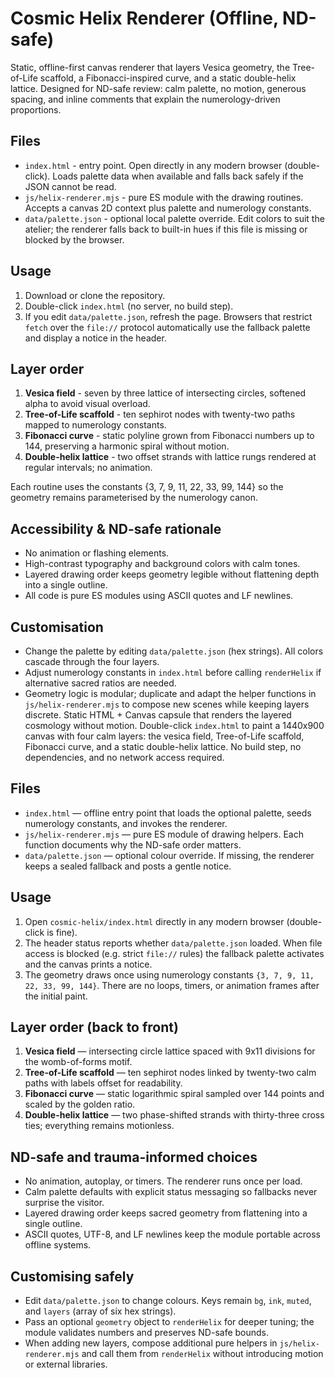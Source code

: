 # Cosmic Helix Renderer (Offline, ND-safe)

Static, offline-first canvas renderer that layers Vesica geometry, the Tree-of-Life scaffold, a Fibonacci-inspired curve, and a static double-helix lattice. Designed for ND-safe review: calm palette, no motion, generous spacing, and inline comments that explain the numerology-driven proportions.

## Files

- `index.html` - entry point. Open directly in any modern browser (double-click). Loads palette data when available and falls back safely if the JSON cannot be read.
- `js/helix-renderer.mjs` - pure ES module with the drawing routines. Accepts a canvas 2D context plus palette and numerology constants.
- `data/palette.json` - optional local palette override. Edit colors to suit the atelier; the renderer falls back to built-in hues if this file is missing or blocked by the browser.

## Usage

1. Download or clone the repository.
2. Double-click `index.html` (no server, no build step).
3. If you edit `data/palette.json`, refresh the page. Browsers that restrict `fetch` over the `file://` protocol automatically use the fallback palette and display a notice in the header.

## Layer order

1. **Vesica field** - seven by three lattice of intersecting circles, softened alpha to avoid visual overload.
2. **Tree-of-Life scaffold** - ten sephirot nodes with twenty-two paths mapped to numerology constants.
3. **Fibonacci curve** - static polyline grown from Fibonacci numbers up to 144, preserving a harmonic spiral without motion.
4. **Double-helix lattice** - two offset strands with lattice rungs rendered at regular intervals; no animation.

Each routine uses the constants {3, 7, 9, 11, 22, 33, 99, 144} so the geometry remains parameterised by the numerology canon.

## Accessibility & ND-safe rationale

- No animation or flashing elements.
- High-contrast typography and background colors with calm tones.
- Layered drawing order keeps geometry legible without flattening depth into a single outline.
- All code is pure ES modules using ASCII quotes and LF newlines.

## Customisation

- Change the palette by editing `data/palette.json` (hex strings). All colors cascade through the four layers.
- Adjust numerology constants in `index.html` before calling `renderHelix` if alternative sacred ratios are needed.
- Geometry logic is modular; duplicate and adapt the helper functions in `js/helix-renderer.mjs` to compose new scenes while keeping layers discrete.
Static HTML + Canvas capsule that renders the layered cosmology without motion. Double-click `index.html` to paint a 1440x900 canvas with four calm layers: the vesica field, Tree-of-Life scaffold, Fibonacci curve, and a static double-helix lattice. No build step, no dependencies, and no network access required.

## Files
- `index.html` — offline entry point that loads the optional palette, seeds numerology constants, and invokes the renderer.
- `js/helix-renderer.mjs` — pure ES module of drawing helpers. Each function documents why the ND-safe order matters.
- `data/palette.json` — optional colour override. If missing, the renderer keeps a sealed fallback and posts a gentle notice.

## Usage
1. Open `cosmic-helix/index.html` directly in any modern browser (double-click is fine).
2. The header status reports whether `data/palette.json` loaded. When file access is blocked (e.g. strict `file://` rules) the fallback palette activates and the canvas prints a notice.
3. The geometry draws once using numerology constants `{3, 7, 9, 11, 22, 33, 99, 144}`. There are no loops, timers, or animation frames after the initial paint.

## Layer order (back to front)
1. **Vesica field** — intersecting circle lattice spaced with 9x11 divisions for the womb-of-forms motif.
2. **Tree-of-Life scaffold** — ten sephirot nodes linked by twenty-two calm paths with labels offset for readability.
3. **Fibonacci curve** — static logarithmic spiral sampled over 144 points and scaled by the golden ratio.
4. **Double-helix lattice** — two phase-shifted strands with thirty-three cross ties; everything remains motionless.

## ND-safe and trauma-informed choices
- No animation, autoplay, or timers. The renderer runs once per load.
- Calm palette defaults with explicit status messaging so fallbacks never surprise the visitor.
- Layered drawing order keeps sacred geometry from flattening into a single outline.
- ASCII quotes, UTF-8, and LF newlines keep the module portable across offline systems.

## Customising safely
- Edit `data/palette.json` to change colours. Keys remain `bg`, `ink`, `muted`, and `layers` (array of six hex strings).
- Pass an optional `geometry` object to `renderHelix` for deeper tuning; the module validates numbers and preserves ND-safe bounds.
- When adding new layers, compose additional pure helpers in `js/helix-renderer.mjs` and call them from `renderHelix` without introducing motion or external libraries.
